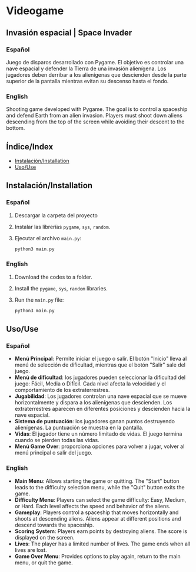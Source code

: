 # Videogame
## Invasión espacial | Space Invader

### Español
Juego de disparos desarrollado con Pygame. El objetivo es controlar una nave espacial y defender la Tierra de una invasión alienígena. Los jugadores deben derribar a los alienígenas que descienden desde la parte superior de la pantalla mientras evitan su descenso hasta el fondo.

### English
Shooting game developed with Pygame. The goal is to control a spaceship and defend Earth from an alien invasion. Players must shoot down aliens descending from the top of the screen while avoiding their descent to the bottom.

## Índice/Index
- [Instalación/Installation](#instalacióninstallation)
- [Uso/Use](#usouse)

## Instalación/Installation

### Español
1. Descargar la carpeta del proyecto
2. Instalar las librerías `pygame`, `sys`, `random`.
3. Ejecutar el archivo `main.py`:

   ```bash
   python3 main.py
### English
1. Download the codes to a folder.
2. Install the `pygame`, `sys`, `random` libraries.
3. Run the `main.py` file:

   ```bash
   python3 main.py


## Uso/Use

### Español
- **Menú Principal**: Permite iniciar el juego o salir. El botón "Inicio" lleva al menú de selección de dificultad, mientras que el botón "Salir" sale del juego.
- **Menú de dificultad**: los jugadores pueden seleccionar la dificultad del juego: Fácil, Media o Difícil. Cada nivel afecta la velocidad y el comportamiento de los extraterrestres.
- **Jugabilidad**: Los jugadores controlan una nave espacial que se mueve horizontalmente y dispara a los alienígenas que descienden. Los extraterrestres aparecen en diferentes posiciones y descienden hacia la nave espacial.
- **Sistema de puntuación**: los jugadores ganan puntos destruyendo alienígenas. La puntuación se muestra en la pantalla.
- **Vidas**: El jugador tiene un número limitado de vidas. El juego termina cuando se pierden todas las vidas.
- **Menú Game Over**: proporciona opciones para volver a jugar, volver al menú principal o salir del juego.

### English
- **Main Menu**: Allows starting the game or quitting. The "Start" button leads to the difficulty selection menu, while the "Quit" button exits the game.
- **Difficulty Menu**: Players can select the game difficulty: Easy, Medium, or Hard. Each level affects the speed and behavior of the aliens.
- **Gameplay**: Players control a spaceship that moves horizontally and shoots at descending aliens. Aliens appear at different positions and descend towards the spaceship.
- **Scoring System**: Players earn points by destroying aliens. The score is displayed on the screen.
- **Lives**: The player has a limited number of lives. The game ends when all lives are lost.
- **Game Over Menu**: Provides options to play again, return to the main menu, or quit the game.


 
